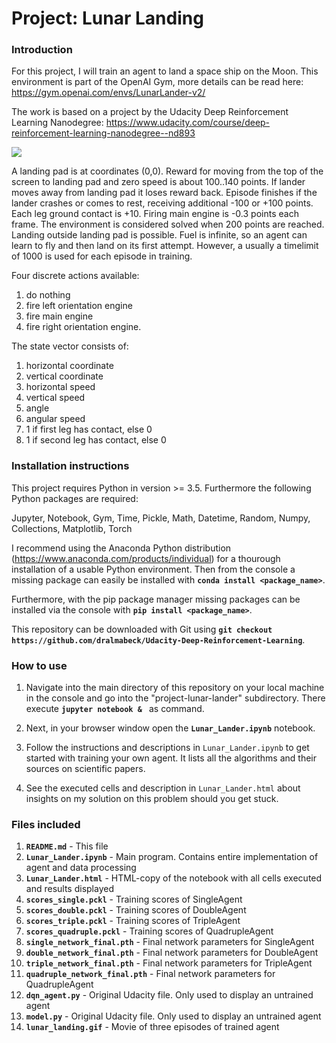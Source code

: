 # Project: Lunar Landing

### Introduction

For this project, I will train an agent to land a space ship on the Moon.
This environment is part of the OpenAI Gym, more details can be read here: https://gym.openai.com/envs/LunarLander-v2/

The work is based on a project by the Udacity Deep Reinforcement Learning Nanodegree: https://www.udacity.com/course/deep-reinforcement-learning-nanodegree--nd893

![](https://github.com/dralmabeck/Udacity-Deep-Reinforcement-Learning/blob/master/project-lunar-landing/lunar_landing.gif)

A landing pad is at coordinates (0,0). Reward for moving from the top of the screen to landing pad and zero speed is about 100..140 points. If lander moves away from landing pad it loses reward back. Episode finishes if the lander crashes or comes to rest, receiving additional -100 or +100 points. Each leg ground contact is +10. Firing main engine is -0.3 points each frame. The environment is considered solved when 200 points are reached. Landing outside landing pad is possible. Fuel is infinite, so an agent can learn to fly and then land on its first attempt. However, a usually a timelimit of 1000 is used for each episode in training.

Four discrete actions available:
1. do nothing
2. fire left orientation engine
3. fire main engine
4. fire right orientation engine.

The state vector consists of:
1. horizontal coordinate
2. vertical coordinate
3. horizontal speed
4. vertical speed
5. angle
6. angular speed
7. 1 if first leg has contact, else 0
8. 1 if second leg has contact, else 0

### Installation instructions

This project requires Python in version >= 3.5. Furthermore the following Python packages are required:

Jupyter, Notebook, Gym, Time, Pickle, Math, Datetime, Random, Numpy, Collections, Matplotlib, Torch

I recommend using the Anaconda Python distribution (https://www.anaconda.com/products/individual) for a thourough installation of a usable Python environment. Then from the console a missing package can easily be installed with **`conda install <package_name>`**.

Furthermore, with the pip package manager missing packages can be installed via the console with **`pip install <package_name>`**.

This repository can be downloaded with Git using **`git checkout https://github.com/dralmabeck/Udacity-Deep-Reinforcement-Learning`**.

### How to use

1. Navigate into the main directory of this repository on your local machine in the console and go into the "project-lunar-lander" subdirectory. There execute **`jupyter notebook & `** as command.

2. Next, in your browser window open the **`Lunar_Lander.ipynb`** notebook.

3. Follow the instructions and descriptions in `Lunar_Lander.ipynb` to get started with training your own agent. It lists all the algorithms and their sources on scientific papers.

4. See the executed cells and description in `Lunar_Lander.html` about insights on my solution on this problem should you get stuck.

### Files included

1. **`README.md`** - This file
2. **`Lunar_Lander.ipynb`** - Main program. Contains entire implementation of agent and data processing
3. **`Lunar_Lander.html`** - HTML-copy of the notebook with all cells executed and results displayed
4. **`scores_single.pckl`** - Training scores of SingleAgent
5. **`scores_double.pckl`** - Training scores of DoubleAgent
6. **`scores_triple.pckl`** - Training scores of TripleAgent
7. **`scores_quadruple.pckl`** - Training scores of QuadrupleAgent
8. **`single_network_final.pth`** - Final network parameters for SingleAgent
9. **`double_network_final.pth`** - Final network parameters for DoubleAgent
10. **`triple_network_final.pth`** - Final network parameters for TripleAgent
11. **`quadruple_network_final.pth`** - Final network parameters for QuadrupleAgent
12. **`dqn_agent.py`** - Original Udacity file. Only used to display an untrained agent
13. **`model.py`** - Original Udacity file. Only used to display an untrained agent
14. **`lunar_landing.gif`** - Movie of three episodes of trained agent
